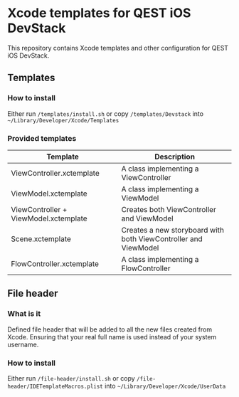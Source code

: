 # Xcode templates for QEST iOS DevStack
This repository contains Xcode templates and other configuration for QEST iOS DevStack.

## Templates

### How to install
Either run `/templates/install.sh` or copy `/templates/Devstack` into `~/Library/Developer/Xcode/Templates`

### Provided templates
| Template                              | Description                                                     |
|---------------------------------------|-----------------------------------------------------------------|
| ViewController.xctemplate             | A class implementing a ViewController                           |
| ViewModel.xctemplate                  | A class implementing a ViewModel                                |
| ViewController + ViewModel.xctemplate | Creates both ViewController and ViewModel                       |
| Scene.xctemplate                      | Creates a new storyboard with both ViewController and ViewModel |
| FlowController.xctemplate             | A class implementing a FlowController                           |

## File header

### What is it
Defined file header that will be added to all the new files created from Xcode. Ensuring that your real full name is used instead of your system username.

### How to install
Either run `/file-header/install.sh` or copy `/file-header/IDETemplateMacros.plist` into `~/Library/Developer/Xcode/UserData`
